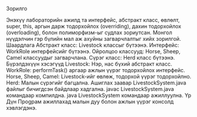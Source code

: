 Зорилго

Энэхүү лабораторийн ажилд та интерфейс, абстракт класс, өвлөлт, super, this, аргын дарж тодорхойлох (overriding), дахин тодорхойлох (overloading), болон полиморфизм-ыг судлах зориутсан. Монгол нүүдэлчин гэр бүлийн мал аж ахуйны загварчлалтыг хийх зорилгой.
Шаардлага
Абстракт класс: Livestock классыг бүтээнэ.
Интерфейс: WorkRole интерфейсийг бүтээнэ.
Ойролцоо классууд: Horse, Sheep, Camel классуудыг загварчлана.
Сүрэг класс: Herd класс бүтээнэ.
Бүрэлдэхүүн хэсэгүүд
Livestock: Нэр, нас бүхий абстракт класс.
WorkRole: performTask() аргаар ажлын үүрэг тодорхойлох интерфейс.
Horse, Sheep, Camel: Livestock-ийг өвлөж, тодорхой үүрэг тодорхойлно.
Herd: Малын сүрэгийг багцална.
Ашиглах заавар
LivestockSystem.java файлыг бичигдсэн байдлаар хадгална.
javac LivestockSystem.java командаар компилдна.
java LivestockSystem командаар ажиллуулна.
Үр Дүн
Проgрам ажиллахад малын дуу болон ажлын үүрэг консолд хэвлэгдэнэ.